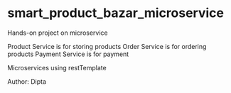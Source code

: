 # smart_product_bazar_microservice
Hands-on project on microservice

Product Service is for storing products
Order Service is for ordering products
Payment Service is for payment

Microservices using restTemplate

Author: Dipta